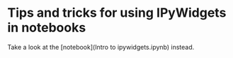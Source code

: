 # Tips and tricks for using IPyWidgets in notebooks

Take a look at the [notebook](Intro to ipywidgets.ipynb) instead.